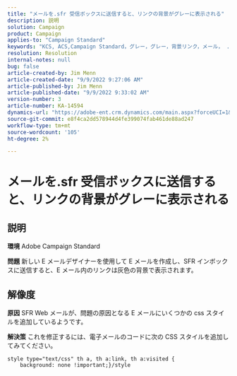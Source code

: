 ```yaml
---
title: "メールを.sfr 受信ボックスに送信すると、リンクの背景がグレーに表示される"
description: 説明
solution: Campaign
product: Campaign
applies-to: "Campaign Standard"
keywords: "KCS, ACS,Campaign Standard，グレー，グレー，背景リンク，メール， .sfr 受信ボックス，メールデザイナー"
resolution: Resolution
internal-notes: null
bug: false
article-created-by: Jim Menn
article-created-date: "9/9/2022 9:27:06 AM"
article-published-by: Jim Menn
article-published-date: "9/9/2022 9:33:02 AM"
version-number: 3
article-number: KA-14594
dynamics-url: "https://adobe-ent.crm.dynamics.com/main.aspx?forceUCI=1&pagetype=entityrecord&etn=knowledgearticle&id=ad383a90-2130-ed11-9db1-0022480866ad"
source-git-commit: e8f4ca2dd578944d4fe399074fab461de88ad247
workflow-type: tm+mt
source-wordcount: '105'
ht-degree: 2%

---
```


# メールを.sfr 受信ボックスに送信すると、リンクの背景がグレーに表示される

## 説明


<b>環境</b>
Adobe Campaign Standard

<b>問題</b>
新しい E メールデザイナーを使用して E メールを作成し、SFR インボックスに送信すると、E メール内のリンクは灰色の背景で表示されます。


## 解像度


<b>原因</b>
SFR Web メールが、問題の原因となる E メールにいくつかの css スタイルを追加しているようです。

<b>解決策</b>
これを修正するには、電子メールのコードに次の CSS スタイルを追加してみてください。


```
style type="text/css" th a, th a:link, th a:visited {
    background: none !important;}/style
```

